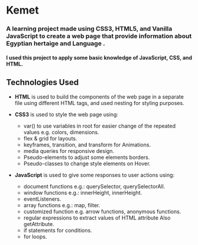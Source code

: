 # **Kemet**

### A learning project made using CSS3, HTML5, and Vanilla JavaScript to create a web page that provide information about Egyptian hertaige and Language .

#### I used this project to apply some basic knowledge of JavaScript, CSS, and HTML.

## Technologies Used

- **HTML** is used to build the components of the web page in a separate file using different HTML tags, and used nesting for styling purposes.

- **CSS3** is used to style the web page using:
  - var() to use variables in root for easier change of the repeated values e.g. colors, dimensions.
  - flex & grid for layouts.
  - keyframes, transition, and transform for Animations.
  - media queries for responsive design.
  - Pseudo-elements to adjust some elements borders.
  - Pseudo-classes to change style elements on Hover.

- **JavaScript** is used to give some responses to user actions using:
  - document functions e.g.: querySelector, querySelectorAll.
  - window functions e.g.: innerHeight, innerHeight.
  - eventListeners.
  - array functions e.g.: map, filter.
  - customized function e.g. arrow functions, anonymous functions.
  - regular expressions to extract values of HTML attribute Also getAttribute.
  - if statements for conditions.
  - for loops.
